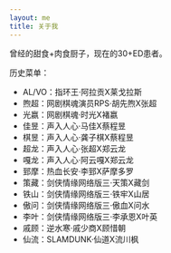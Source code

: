 ```yaml
---
layout: me
title: 关于我
---
```


曾经的甜食+肉食厨子，现在的30+ED患者。

历史菜单：

- AL/VO：指环王·阿拉贡X莱戈拉斯
- 煦超：网剧棋魂演员RPS·胡先煦X张超
- 光嬴：网剧棋魂·时光X褚嬴
- 佳昱：声入人心·马佳X蔡程昱
- 棋昱：声入人心·龚子棋X蔡程昱
- 超龙：声入人心·张超X郑云龙
- 嘎龙：声入人心·阿云嘎X郑云龙
- 郅摩：热血长安·李郅X萨摩多罗
- 策藏：剑侠情缘网络版三·天策X藏剑
- 铁山：剑侠情缘网络版三·铁牢X山居
- 傲问：剑侠情缘网络版三·傲血X问水
- 李叶：剑侠情缘网络版三·李承恩X叶英
- 戚顾：逆水寒·戚少商X顾惜朝
- 仙流：SLAMDUNK·仙道X流川枫
